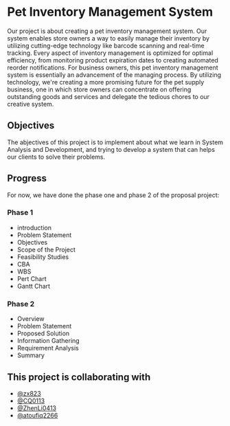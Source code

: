 
# Pet Inventory Management System
Our project is about creating a pet inventory management system. Our system enables store owners a way to easily manage their inventory by utilizing cutting-edge technology like barcode scanning and real-time tracking. Every aspect of inventory management is optimized for optimal efficiency, from monitoring product expiration dates to creating automated reorder notifications. For business owners, this pet inventory management system is essentially an advancement of the managing process. By utilizing technology, we're creating a more promising future for the pet supply business, one in which store owners can concentrate on offering outstanding goods and services and delegate the tedious chores to our creative system.


## Objectives
The abjectives of this project is to implement about what we learn in System Analysis and Development, and trying to develop a system that can helps our clients to solve their problems.
## Progress
For now, we have done the phase one and phase 2 of the proposal project:
### Phase 1
 - introduction
 - Problem Statement
 - Objectives
 - Scope of the Project
 - Feasibility Studies 
 - CBA 
 - WBS 
 - Pert Chart 
 - Gantt Chart
### Phase 2
 - Overview
 - Problem Statement
 - Proposed Solution
 - Information Gathering
 - Requirement Analysis
 - Summary


## This project is collaborating with

- [@zx823](https://github.com/zx823/zx823)
- [@CQ0113](https://github.com/CQ0113)
- [@ZhenLi0413](https://github.com/ZhenLi0413/ZhenLi0413)
- [@atoufiq2266](https://github.com/atoufiq2266)

